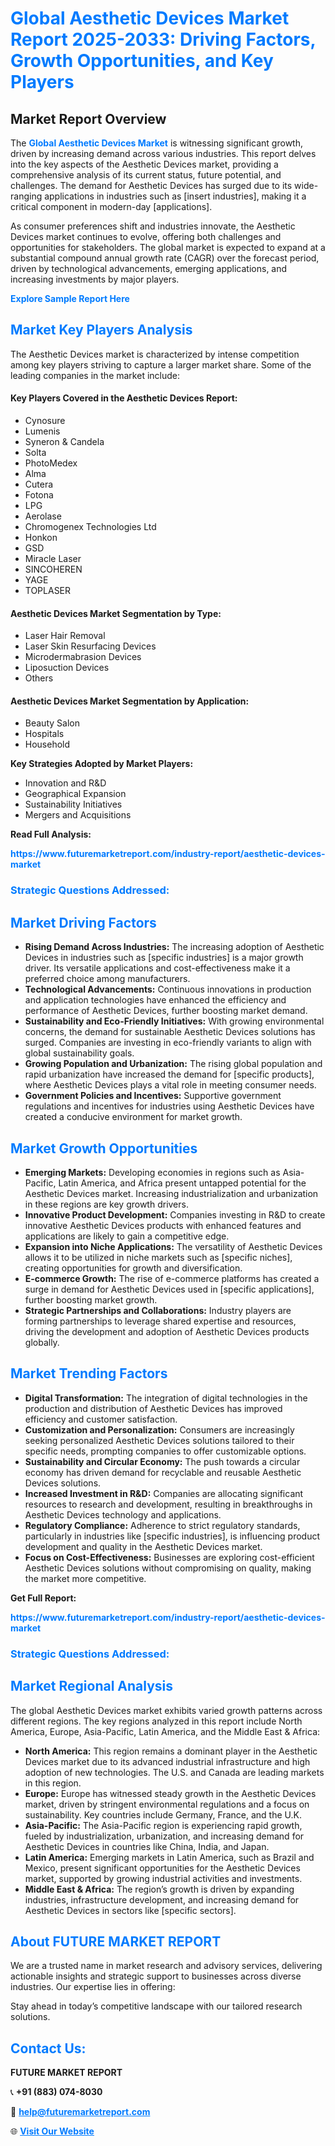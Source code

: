 <h1 style="color: #007BFF;">Global Aesthetic Devices Market Report 2025-2033: Driving Factors, Growth Opportunities, and Key Players</h1>

<section id="overview">
<h2>Market Report Overview</h2>
<p>The <a href="https://www.futuremarketreport.com/industry-report/aesthetic-devices-market" style="color: #007BFF; text-decoration: none;"><strong>Global Aesthetic Devices Market</strong></a> is witnessing significant growth, driven by increasing demand across various industries. This report delves into the key aspects of the Aesthetic Devices market, providing a comprehensive analysis of its current status, future potential, and challenges. The demand for Aesthetic Devices has surged due to its wide-ranging applications in industries such as [insert industries], making it a critical component in modern-day [applications].</p>
<p>As consumer preferences shift and industries innovate, the Aesthetic Devices market continues to evolve, offering both challenges and opportunities for stakeholders. The global market is expected to expand at a substantial compound annual growth rate (CAGR) over the forecast period, driven by technological advancements, emerging applications, and increasing investments by major players.</p>
</section>

<section id="overview">
<p><a href="https://www.futuremarketreport.com/request-sample/reportId=85694" style="color: #007BFF; text-decoration: none;"><strong>Explore Sample Report Here</strong></a></p>
</section>

<section id="key-players">
<h2 style="color: #007BFF;">Market Key Players Analysis</h2>
<p>The Aesthetic Devices market is characterized by intense competition among key players striving to capture a larger market share. Some of the leading companies in the market include:</p>
<h4>Key Players Covered in the Aesthetic Devices Report:</h4>
<ul><li>Cynosure</li><li>Lumenis</li><li>Syneron &amp; Candela</li><li>Solta</li><li>PhotoMedex</li><li>Alma</li><li>Cutera</li><li>Fotona</li><li>LPG</li><li>Aerolase</li><li>Chromogenex Technologies Ltd</li><li>Honkon</li><li>GSD</li><li>Miracle Laser</li><li>SINCOHEREN</li><li>YAGE</li><li>TOPLASER</li></ul>
<h4>Aesthetic Devices Market Segmentation by Type:</h4>
<ul><li>Laser Hair Removal</li><li>Laser Skin Resurfacing Devices</li><li>Microdermabrasion Devices</li><li>Liposuction Devices</li><li>Others</li></ul>

<h4>Aesthetic Devices Market Segmentation by Application:</h4>
<ul><li>Beauty Salon</li><li>Hospitals</li><li>Household</li></ul>
<p><strong>Key Strategies Adopted by Market Players:</strong></p>
<ul>
<li>Innovation and R&D</li>
<li>Geographical Expansion</li>
<li>Sustainability Initiatives</li>
<li>Mergers and Acquisitions</li>
</ul>
</section>

<section>
<p><strong>Read Full Analysis: </strong></p><a href="https://www.futuremarketreport.com/industry-report/aesthetic-devices-market" style="color: #007BFF; text-decoration: none;"><strong>https://www.futuremarketreport.com/industry-report/aesthetic-devices-market</strong></a>
<h3 style="color: #007BFF;">Strategic Questions Addressed:</h3>
</section>

<section id="driving-factors">
<h2 style="color: #007BFF;">Market Driving Factors</h2>
<ul>
<li><strong>Rising Demand Across Industries:</strong> The increasing adoption of Aesthetic Devices in industries such as [specific industries] is a major growth driver. Its versatile applications and cost-effectiveness make it a preferred choice among manufacturers.</li>
<li><strong>Technological Advancements:</strong> Continuous innovations in production and application technologies have enhanced the efficiency and performance of Aesthetic Devices, further boosting market demand.</li>
<li><strong>Sustainability and Eco-Friendly Initiatives:</strong> With growing environmental concerns, the demand for sustainable Aesthetic Devices solutions has surged. Companies are investing in eco-friendly variants to align with global sustainability goals.</li>
<li><strong>Growing Population and Urbanization:</strong> The rising global population and rapid urbanization have increased the demand for [specific products], where Aesthetic Devices plays a vital role in meeting consumer needs.</li>
<li><strong>Government Policies and Incentives:</strong> Supportive government regulations and incentives for industries using Aesthetic Devices have created a conducive environment for market growth.</li>
</ul>
</section>

<section id="growth-opportunities">
<h2 style="color: #007BFF;">Market Growth Opportunities</h2>
<ul>
<li><strong>Emerging Markets:</strong> Developing economies in regions such as Asia-Pacific, Latin America, and Africa present untapped potential for the Aesthetic Devices market. Increasing industrialization and urbanization in these regions are key growth drivers.</li>
<li><strong>Innovative Product Development:</strong> Companies investing in R&D to create innovative Aesthetic Devices products with enhanced features and applications are likely to gain a competitive edge.</li>
<li><strong>Expansion into Niche Applications:</strong> The versatility of Aesthetic Devices allows it to be utilized in niche markets such as [specific niches], creating opportunities for growth and diversification.</li>
<li><strong>E-commerce Growth:</strong> The rise of e-commerce platforms has created a surge in demand for Aesthetic Devices used in [specific applications], further boosting market growth.</li>
<li><strong>Strategic Partnerships and Collaborations:</strong> Industry players are forming partnerships to leverage shared expertise and resources, driving the development and adoption of Aesthetic Devices products globally.</li>
</ul>
</section>

<section id="trending-factors">
<h2 style="color: #007BFF;">Market Trending Factors</h2>
<ul>
<li><strong>Digital Transformation:</strong> The integration of digital technologies in the production and distribution of Aesthetic Devices has improved efficiency and customer satisfaction.</li>
<li><strong>Customization and Personalization:</strong> Consumers are increasingly seeking personalized Aesthetic Devices solutions tailored to their specific needs, prompting companies to offer customizable options.</li>
<li><strong>Sustainability and Circular Economy:</strong> The push towards a circular economy has driven demand for recyclable and reusable Aesthetic Devices solutions.</li>
<li><strong>Increased Investment in R&D:</strong> Companies are allocating significant resources to research and development, resulting in breakthroughs in Aesthetic Devices technology and applications.</li>
<li><strong>Regulatory Compliance:</strong> Adherence to strict regulatory standards, particularly in industries like [specific industries], is influencing product development and quality in the Aesthetic Devices market.</li>
<li><strong>Focus on Cost-Effectiveness:</strong> Businesses are exploring cost-efficient Aesthetic Devices solutions without compromising on quality, making the market more competitive.</li>
</ul>
</section>

<section>
<p><strong>Get Full Report: </strong></p><a href="https://www.futuremarketreport.com/industry-report/aesthetic-devices-market" style="color: #007BFF; text-decoration: none;"><strong>https://www.futuremarketreport.com/industry-report/aesthetic-devices-market</strong></a>
<h3 style="color: #007BFF;">Strategic Questions Addressed:</h3>
</section>


<section id="regional-analysis">
<h2 style="color: #007BFF;">Market Regional Analysis</h2>
<p>The global Aesthetic Devices market exhibits varied growth patterns across different regions. The key regions analyzed in this report include North America, Europe, Asia-Pacific, Latin America, and the Middle East & Africa:</p>
<ul>
<li><strong>North America:</strong> This region remains a dominant player in the Aesthetic Devices market due to its advanced industrial infrastructure and high adoption of new technologies. The U.S. and Canada are leading markets in this region.</li>
<li><strong>Europe:</strong> Europe has witnessed steady growth in the Aesthetic Devices market, driven by stringent environmental regulations and a focus on sustainability. Key countries include Germany, France, and the U.K.</li>
<li><strong>Asia-Pacific:</strong> The Asia-Pacific region is experiencing rapid growth, fueled by industrialization, urbanization, and increasing demand for Aesthetic Devices in countries like China, India, and Japan.</li>
<li><strong>Latin America:</strong> Emerging markets in Latin America, such as Brazil and Mexico, present significant opportunities for the Aesthetic Devices market, supported by growing industrial activities and investments.</li>
<li><strong>Middle East & Africa:</strong> The region’s growth is driven by expanding industries, infrastructure development, and increasing demand for Aesthetic Devices in sectors like [specific sectors].</li>
</ul>
</section>

<footer>
<h2 style="color: #007BFF;">About FUTURE MARKET REPORT</h2>
<p>We are a trusted name in market research and advisory services, delivering actionable insights and strategic support to businesses across diverse industries. Our expertise lies in offering:</p>

<p>Stay ahead in today’s competitive landscape with our tailored research solutions.</p>

<h2 style="color: #007BFF;">Contact Us:</h2>
<p><strong>FUTURE MARKET REPORT</strong></p>
<p>📞 <strong>+91 (883) 074-8030</strong></p>
<p>📧 <strong><a href="mailto:help@futuremarketreport.com" style="color: #007BFF;">help@futuremarketreport.com</a></strong></p>
<p>🌐 <strong><a href="https://www.futuremarketreport.com/" style="color: #007BFF;">Visit Our Website</a></strong></p>
</footer>